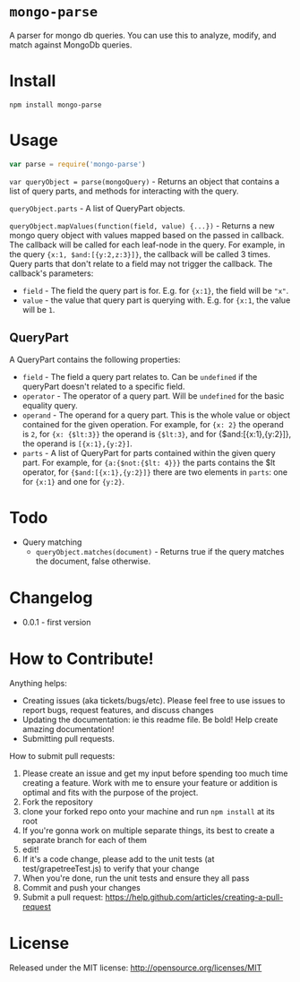 `mongo-parse`
============

A parser for mongo db queries. You can use this to analyze, modify, and match against MongoDb queries.

Install
=======

```
npm install mongo-parse
```

Usage
=====

```javascript
var parse = require('mongo-parse')
```

`var queryObject = parse(mongoQuery)` - Returns an object that contains a list of query parts, and methods for interacting with the query.

`queryObject.parts` - A list of QueryPart objects.

`queryObject.mapValues(function(field, value) {...})` - Returns a new mongo query object with values mapped based on the passed in callback. The callback will be called for each leaf-node in the query. For example, in the query `{x:1, $and:[{y:2,z:3}]}`, the callback will be called 3 times. Query parts that don't relate to a field may not trigger the callback. The callback's parameters:

* `field` - The field the query part is for. E.g. for `{x:1}`, the field will be `"x"`.
* `value` - the value that query part is querying with. E.g. for `{x:1`, the value will be `1`.

QueryPart
--------------

A QueryPart contains the following properties:

* `field` - The field a query part relates to. Can be `undefined` if the queryPart doesn't related to a specific field.
* `operator` - The operator of a query part. Will be `undefined` for the basic equality query.
* `operand` - The operand for a query part. This is the whole value or object contained for the given operation. For example, for `{x: 2}` the operand is `2`, for `{x: {$lt:3}}` the operand is `{$lt:3}`, and for {$and:[{x:1},{y:2}]}, the operand is `[{x:1},{y:2}]`.
 * `parts` - A list of QueryPart for parts contained within the given query part. For example, for `{a:{$not:{$lt: 4}}}` the parts contains the $lt operator, for `{$and:[{x:1},{y:2}]}` there are two elements in `parts`: one for `{x:1}` and one for `{y:2}`.

Todo
====

* Query matching
  * `queryObject.matches(document)` - Returns true if the query matches the document, false otherwise.

Changelog
========

* 0.0.1 - first version

How to Contribute!
============

Anything helps:

* Creating issues (aka tickets/bugs/etc). Please feel free to use issues to report bugs, request features, and discuss changes
* Updating the documentation: ie this readme file. Be bold! Help create amazing documentation!
* Submitting pull requests.

How to submit pull requests:

1. Please create an issue and get my input before spending too much time creating a feature. Work with me to ensure your feature or addition is optimal and fits with the purpose of the project.
2. Fork the repository
3. clone your forked repo onto your machine and run `npm install` at its root
4. If you're gonna work on multiple separate things, its best to create a separate branch for each of them
5. edit!
6. If it's a code change, please add to the unit tests (at test/grapetreeTest.js) to verify that your change
7. When you're done, run the unit tests and ensure they all pass
8. Commit and push your changes
9. Submit a pull request: https://help.github.com/articles/creating-a-pull-request

License
=======
Released under the MIT license: http://opensource.org/licenses/MIT
